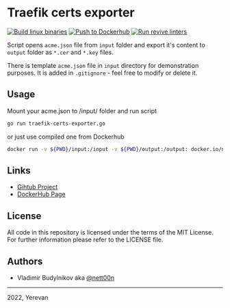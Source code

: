 # Traefik certs exporter

[![Build linux binaries](https://github.com/nett00n/traefik-certs-exporter/actions/workflows/linux_build.yml/badge.svg?branch=main)](https://github.com/nett00n/traefik-certs-exporter/actions/workflows/linux_build.yml)
[![Push to Dockerhub](https://github.com/nett00n/traefik-certs-exporter/actions/workflows/docker_push.yml/badge.svg?branch=main)](https://github.com/nett00n/traefik-certs-exporter/actions/workflows/docker_push.yml)
[![Run revive linters](https://github.com/nett00n/traefik-certs-exporter/actions/workflows/linter_revive.yml/badge.svg?branch=main)](https://github.com/nett00n/traefik-certs-exporter/actions/workflows/linter_revive.yml)

Script opens `acme.json` file from `input` folder and export it's content to `output` folder as `*.cer` and `*.key` files.

There is template `acme.json` file in `input` directory for demonstration purposes. It is added in `.gitignore` - feel free to modify or delete it.

## Usage

Mount your acme.json to /input/ folder and run script

```bash
go run traefik-certs-exporter.go
```

or just use compiled one from Dockerhub

```bash
docker run -v ${PWD}/input:/input -v ${PWD}/output:/output: docker.io/nett00n/traefik-certs-exporter:1.0.0
```

## Links

- [Gihtub Project](https://github.com/nett00n/traefik-certs-exporter)
- [DockerHub Page](https://hub.docker.com/r/nett00n/traefik-certs-exporter)

## License

All code in this repository is licensed under the terms of the MIT License. For further information please refer to the LICENSE file.

## Authors

- Vladimir Budylnikov aka [@nett00n](https://github.com/nett00n)

---
2022, Yerevan
